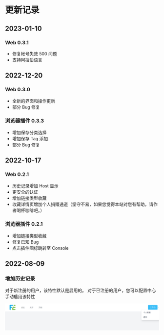 # 更新记录

## 2023-01-10

### Web 0.3.1
- 修复帐号失效 500 问题
- 支持阿拉伯语言


## 2022-12-20

### Web 0.3.0
- 全新的界面和操作更新
- 部分 Bug 修复

### 浏览器插件 0.3.3
- 增加保存分类选择
- 增加保存 Tag 添加
- 部分 Bug 修复

## 2022-10-17

### Web 0.2.1
- 历史记录增加 Host 显示
- 更安全的认证
- 增加链接类型收藏
- 收藏详情页增加个人捐赠通道（坚守不易，如果您觉得本站对您有帮助，请作者喝杯咖啡吧。）

### 浏览器插件 0.2.1
- 增加链接类型收藏
- 修复已知 Bug
- 点击插件图标跳转至 Console

## 2022-08-09

### 增加历史记录

对于新注册的用户，该特性默认是启用的。
对于已注册的用户，您可以配置中心手动启用该特性

![image-20221009232205393](../../_resources/images/image-20221009232205393.png)

